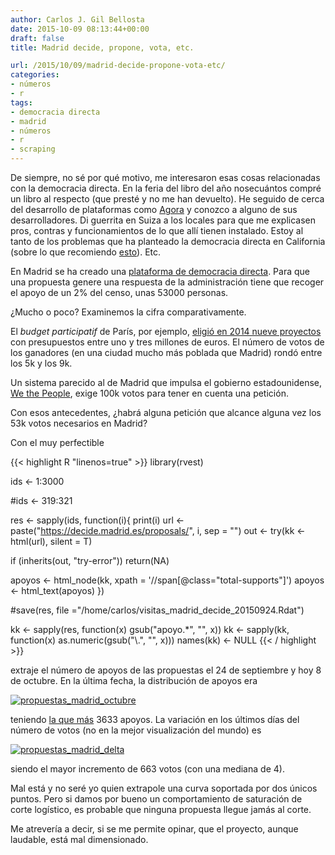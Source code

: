 ```yaml
---
author: Carlos J. Gil Bellosta
date: 2015-10-09 08:13:44+00:00
draft: false
title: Madrid decide, propone, vota, etc.

url: /2015/10/09/madrid-decide-propone-vota-etc/
categories:
- números
- r
tags:
- democracia directa
- madrid
- números
- r
- scraping
---
```


De siempre, no sé por qué motivo, me interesaron esas cosas relacionadas con la democracia directa. En la feria del libro del año nosecuántos compré un libro al respecto (que presté y no me han devuelto). He seguido de cerca del desarrollo de plataformas como [Agora](https://agoravoting.com/) y conozco a alguno de sus desarrolladores. Di guerrita en Suiza a los locales para que me explicasen pros, contras y funcionamientos de lo que allí tienen instalado. Estoy al tanto de los problemas que ha planteado la democracia directa en California (sobre lo que recomiendo [esto](http://www.economist.com/node/18548119)). Etc.

En Madrid se ha creado una [plataforma de democracia directa](https://decide.madrid.es/proposals). Para que una propuesta genere una respuesta de la administración tiene que recoger el apoyo de un 2% del censo, unas 53000 personas.

¿Mucho o poco? Examinemos la cifra comparativamente.

El _budget participatif_ de París, por ejemplo, [eligió en 2014 nueve proyectos](https://budgetparticipatif.paris.fr/bp/je-vote.html) con presupuestos entre uno y tres millones de euros. El número de votos de los ganadores (en una ciudad mucho más poblada que Madrid) rondó entre los 5k y los 9k.

Un sistema parecido al de Madrid que impulsa el gobierno estadounidense, [We the People](https://petitions.whitehouse.gov/), exige 100k votos para tener en cuenta una petición.

Con esos antecedentes, ¿habrá alguna petición que alcance alguna vez los 53k votos necesarios en Madrid?

Con el muy perfectible

{{< highlight R "linenos=true" >}}
library(rvest)

ids <- 1:3000

#ids <- 319:321

res <- sapply(ids, function(i){
  print(i)
  url <- paste("https://decide.madrid.es/proposals/", i, sep = "")
  out <- try(kk <- html(url), silent = T)

  if (inherits(out, "try-error"))
    return(NA)

  apoyos <- html_node(kk,
    xpath = '//span[@class="total-supports"]')
  apoyos <- html_text(apoyos)
})

#save(res, file ="/home/carlos/visitas_madrid_decide_20150924.Rdat")

kk <- sapply(res, function(x) gsub("apoyo.*", "", x))
kk <- sapply(kk, function(x) as.numeric(gsub("\\.", "", x)))
names(kk) <- NULL
{{< / highlight >}}


extraje el número de apoyos de las propuestas el 24 de septiembre y hoy 8 de octubre. En la última fecha, la distribución de apoyos era

[![propuestas_madrid_octubre](/wp-uploads/2015/10/propuestas_madrid_octubre.png)
](/wp-uploads/2015/10/propuestas_madrid_octubre.png)

teniendo [la que más](https://decide.madrid.es/proposals/199) 3633 apoyos. La variación en los últimos días del número de votos (no en la mejor visualización del mundo) es

[![propuestas_madrid_delta](/wp-uploads/2015/10/propuestas_madrid_delta.png)
](/wp-uploads/2015/10/propuestas_madrid_delta.png)

siendo el mayor incremento de 663 votos (con una mediana de 4).

Mal está y no seré yo quien extrapole una curva soportada por dos únicos puntos. Pero si damos por bueno un comportamiento de saturación de corte logístico, es probable que ninguna propuesta llegue jamás al corte.

Me atrevería a decir, si se me permite opinar, que el proyecto, aunque laudable, está mal dimensionado.
